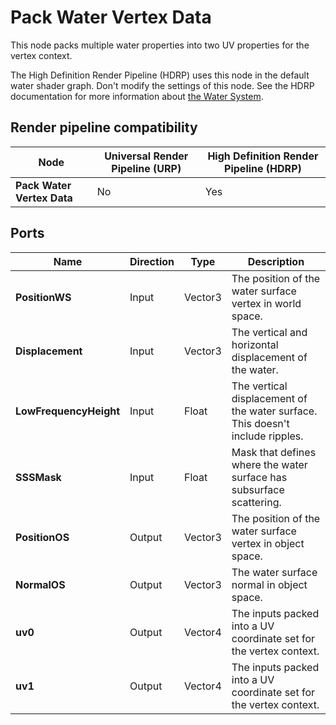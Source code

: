 # Pack Water Vertex Data

This node packs multiple water properties into two UV properties for the vertex context.

The High Definition Render Pipeline (HDRP) uses this node in the default water shader graph. Don't modify the settings of this node. See the HDRP documentation for more information about [the Water System](https://docs.unity3d.com/Packages/com.unity.render-pipelines.high-definition@14.0/manual/WaterSystem.html).

## Render pipeline compatibility

| **Node**               | **Universal Render Pipeline (URP)** | **High Definition Render Pipeline (HDRP)** |
| ---------------------- | ----------------------------------- | ------------------------------------------ |
| **Pack Water Vertex Data** | No                                  | Yes                                        |

## Ports

| **Name** | **Direction** | **Type** | **Description** |
|--- | --- | --- | --- |
| **PositionWS** | Input | Vector3 | The position of the water surface vertex in world space. |
| **Displacement** | Input | Vector3 | The vertical and horizontal displacement of the water. |
| **LowFrequencyHeight** | Input | Float | The vertical displacement of the water surface. This doesn't include ripples. |
| **SSSMask** | Input | Float | Mask that defines where the water surface has subsurface scattering.  |
| **PositionOS** | Output | Vector3 | The position of the water surface vertex in object space.  |
| **NormalOS** | Output | Vector3 | The water surface normal in object space. |
| **uv0** | Output | Vector4 | The inputs packed into a UV coordinate set for the vertex context. |
| **uv1** | Output | Vector4 | The inputs packed into a UV coordinate set for the vertex context. |
